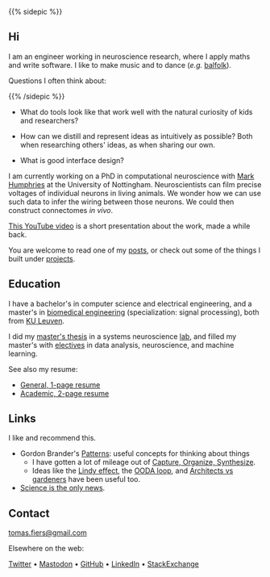 ---
---


{{% sidepic %}}

## Hi

I am an engineer working in neuroscience research, 
where I apply maths and write software.
I like to make music and to dance (_e.g._ [balfolk](https://en.wikipedia.org/wiki/Balfolk)).

Questions I often think about: 

{{% /sidepic %}}

- What do tools look like that work well
with the natural curiosity of kids and researchers?

- How can we distill and represent ideas as intuitively as possible?
Both when researching others' ideas, as when sharing our own.

- What is good interface design?


I am currently working on a PhD in computational neuroscience
with [Mark Humphries](https://www.humphries-lab.org/)
at the University of Nottingham.
Neuroscientists can film precise voltages of individual neurons in living animals.
We wonder how we can use such data to infer the wiring between those neurons.
We could then construct connectomes _in vivo_.

[This YouTube video](https://youtu.be/FryqOCMyByA) is a short presentation about the work, made a while back.

You are welcome to read one of my [posts](/posts), or check out some
of the things I built under [projects](/projects).



## Education

I have a bachelor's in computer science and electrical engineering, and a 
master's in [biomedical engineering](https://onderwijsaanbod.kuleuven.be/opleidingen/e/CQ_51360389.htm) (specialization: signal processing),
both from [KU Leuven](https://www.kuleuven.be/english/).

I did my [master's thesis](https://tomasfiers.net/projects/#masters-thesis-machine-learning-for-neuroscience-researchers) 
in a systems neuroscience [lab](https://www.nerf.be/research/nerf-labs/fabian-kloosterman), 
and filled my master's with [electives](https://tomasfiers.net/projects/#electives-i-took-in-my-masters) 
in data analysis, neuroscience, and machine learning.


See also my resume:

- [General, 1-page resume](/content/CV-2022-12.pdf)
- [Academic, 2-page resume](/content/CV_ac.pdf)


## Links

I like and recommend this.

- Gordon Brander's [Patterns](https://gordonbrander.com/pattern): useful concepts for thinking about things
  - I have gotten a lot of mileage out of [Capture, Organize, Synthesize](https://gordonbrander.com/pattern/capture-organize-synthesize/).
  - Ideas like the [Lindy effect](https://gordonbrander.com/pattern/lindy-effect/), the [OODA loop](https://gordonbrander.com/pattern/ooda-loop/), and [Architects vs gardeners](https://gordonbrander.com/pattern/architects-vs-gardeners/) have been useful too.
- [Science is the only news](https://gordonbrander.com/pattern/science-is-the-only-news/).



## Contact

[tomas.fiers@gmail.com](mailto:tomas.fiers@gmail.com)

Elsewhere on the web:

[Twitter](https://twitter.com/TomasFiers) •
<a rel="me" href="https://fediscience.org/@TomasFiers">Mastodon</a> •  <!-- (for identity verification) -->
[GitHub](https://github.com/tfiers) •
[LinkedIn](https://www.linkedin.com/in/tomasfiers/) •
[StackExchange](https://stackexchange.com/users/3084439/tomas?tab=accounts)

